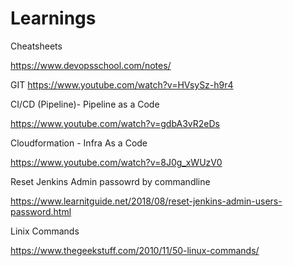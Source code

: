 # Learnings

Cheatsheets

https://www.devopsschool.com/notes/

GIT 
https://www.youtube.com/watch?v=HVsySz-h9r4

CI/CD (Pipeline)- Pipeline as a Code

https://www.youtube.com/watch?v=gdbA3vR2eDs


Cloudformation - Infra As a Code

https://www.youtube.com/watch?v=8J0g_xWUzV0


Reset Jenkins Admin passowrd by commandline

https://www.learnitguide.net/2018/08/reset-jenkins-admin-users-password.html

Linix Commands

https://www.thegeekstuff.com/2010/11/50-linux-commands/
